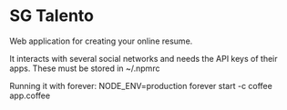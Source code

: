 SG Talento
==========

Web application for creating your online resume.

It interacts with several social networks and needs the API keys of their apps. These must be stored in ~/.npmrc

Running it with forever:
NODE_ENV=production forever start -c coffee app.coffee


